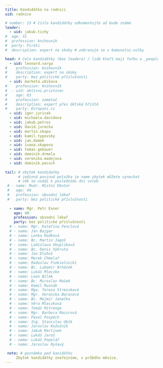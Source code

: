 ```yaml
---
title: Kandidátka na radnici
uid: radnice

# number: 13 # číslo kandidátky odkomentujte až bude známé
leader:
  - uid: jakub.tichy
#  age: 31
#  profession: knihovník
#  party: Piráti
#  description: expert na skoky # zobrazuje se v komunalni-volby

head: # čelo kandidátky (bez leadera) / lidé kteří mají fotku a _people/jmeno.md
  - uid: leonard.varga
#    profession: knihovník
#    description: expert na skoky
#    party: bez politické příslušnosti
  - uid: marketa.ubikova
#    profession: knihovník
#  - uid: aktivni.priznivec
#    age: 63
#    profession: zametač
#    description: expert přes dětská hřiště
#    party: Evropani.cz
  - uid: igor.juricek
  - uid: michaela.davidova
  - uid: jakub.petros
  - uid: david.jurecka
  - uid: martin.skapa
  - uid: kamil.typovsky
  - uid: jan.damek
  - uid: ivana.skapova
  - uid: tomas.gebauer
  - uid: dominik.drmela
  - uid: veronika.madejova
  - uid: dominik.pecuch
  
tail: # zbytek kandidatky
      # jedinná povinná položka je name zbytek můžete vynechat
      # věk se uvádí k poslednímu dni voleb
 # - name: Mudr. Místní Dkotor
 #   age: 49
 #   profession: obvodní lékař
 #   party: bez politické příslušnosti
 
  - name: Mgr. Petr Exner
    age: 49
    profession: obvodní lékař
    party: bez politické příslušnosti
  # - name: Mgr. Kateřina Fenclová
  # - name: Jan Bajgar
  # - name: Lenka Rodková
  # - name: Bc. Martin Jagoš
  # - name: Ladislava Skuplíková
  # - name: Bc. Denis Výkruta
  # - name: Jan Dluhoš
  # - name: Marek Chmelař
  # - name: Radoslav Piekielnicki
  # - name: Bc. Lubomír Brháček
  # - name: Lukáš Mleczko
  # - name: Leon Bílek
  # - name: Bc. Miroslav Mašek
  # - name: Kamil Rusnák
  # - name: Mga. Tereza Strmisková
  # - name: Mgr. Veronika Baranová
  # - name: Bc. Mojmír Janečka
  # - name: Věra Mleczková
  # - name: Tomáš Mitrenga
  # - name: Mgr. Barbora Macurová
  # - name: Pavel Pospěch
  # - name: Ing. Stanislav Ubík
  # - name: Jaroslav Kožušník
  # - name: Jakub Martinek
  # - name: Lukáš Jaroš
  # - name: Lukáš Popelář
  # - name: Jaroslav Ryšavý

 note: # poznámka pod kanidátku
     Zbytek kandidátky zveřejníme, v průběhu měsíce.
---
```





